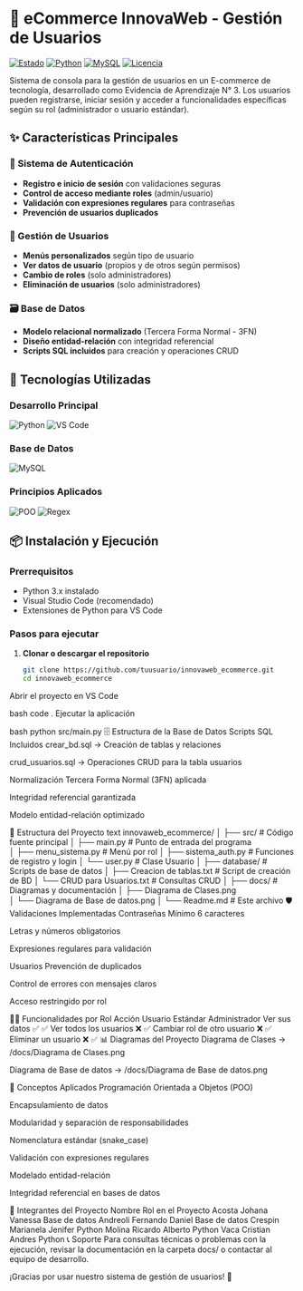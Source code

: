 # 🛒 eCommerce InnovaWeb - Gestión de Usuarios

[![Estado](https://img.shields.io/badge/Estado-En%20Desarrollo-yellow)]()
[![Python](https://img.shields.io/badge/Python-3.x-blue?logo=python)]()
[![MySQL](https://img.shields.io/badge/MySQL-Modelado%203FN-4479A1?logo=mysql)]()
[![Licencia](https://img.shields.io/badge/Licencia-MIT-lightgrey)]()

Sistema de consola para la gestión de usuarios en un E-commerce de tecnología, desarrollado como Evidencia de Aprendizaje N° 3. Los usuarios pueden registrarse, iniciar sesión y acceder a funcionalidades específicas según su rol (administrador o usuario estándar).

## ✨ Características Principales

### 🔐 Sistema de Autenticación
- **Registro e inicio de sesión** con validaciones seguras
- **Control de acceso mediante roles** (admin/usuario)
- **Validación con expresiones regulares** para contraseñas
- **Prevención de usuarios duplicados**

### 👥 Gestión de Usuarios
- **Menús personalizados** según tipo de usuario
- **Ver datos de usuario** (propios y de otros según permisos)
- **Cambio de roles** (solo administradores)
- **Eliminación de usuarios** (solo administradores)

### 🗃️ Base de Datos
- **Modelo relacional normalizado** (Tercera Forma Normal - 3FN)
- **Diseño entidad-relación** con integridad referencial
- **Scripts SQL incluidos** para creación y operaciones CRUD

## 🚀 Tecnologías Utilizadas

### Desarrollo Principal
![Python](https://img.shields.io/badge/Python-3.x-3776AB?logo=python&logoColor=white)
![VS Code](https://img.shields.io/badge/Editor-VS%20Code-007ACC?logo=visual-studio-code)

### Base de Datos
![MySQL](https://img.shields.io/badge/MySQL-Modelado%203FN-4479A1?logo=mysql&logoColor=white)

### Principios Aplicados
![POO](https://img.shields.io/badge/POO-Programación%20Orientada%20a%20Objetos-green)
![Regex](https://img.shields.io/badge/Validaciones-Expresiones%20Regulares-orange)

## 📦 Instalación y Ejecución

### Prerrequisitos
- Python 3.x instalado
- Visual Studio Code (recomendado)
- Extensiones de Python para VS Code

### Pasos para ejecutar
1. **Clonar o descargar el repositorio**
   ```bash
   git clone https://github.com/tuusuario/innovaweb_ecommerce.git
   cd innovaweb_ecommerce
Abrir el proyecto en VS Code

bash
code .
Ejecutar la aplicación

bash
python src/main.py
🗄️ Estructura de la Base de Datos
Scripts SQL Incluidos
crear_bd.sql → Creación de tablas y relaciones

crud_usuarios.sql → Operaciones CRUD para la tabla usuarios

Normalización
Tercera Forma Normal (3FN) aplicada

Integridad referencial garantizada

Modelo entidad-relación optimizado

📁 Estructura del Proyecto
text
innovaweb_ecommerce/
│
├── src/                          # Código fuente principal
│    ├── main.py                  # Punto de entrada del programa  
│    ├── menu_sistema.py          # Menú por rol
│    ├── sistema_auth.py          # Funciones de registro y login
│    └── user.py                  # Clase Usuario
│
├── database/                     # Scripts de base de datos
│    ├── Creacion de tablas.txt   # Script de creación de BD
│    └── CRUD para Usuarios.txt   # Consultas CRUD
│
├── docs/                         # Diagramas y documentación
│    ├── Diagrama de Clases.png  
│    └── Diagrama de Base de datos.png
│
└── Readme.md                     # Este archivo
🛡️ Validaciones Implementadas
Contraseñas
Mínimo 6 caracteres

Letras y números obligatorios

Expresiones regulares para validación

Usuarios
Prevención de duplicados

Control de errores con mensajes claros

Acceso restringido por rol

👨‍💼 Funcionalidades por Rol
Acción	Usuario Estándar	Administrador
Ver sus datos	✅	✅
Ver todos los usuarios	❌	✅
Cambiar rol de otro usuario	❌	✅
Eliminar un usuario	❌	✅
📊 Diagramas del Proyecto
Diagrama de Clases → /docs/Diagrama de Clases.png

Diagrama de Base de datos → /docs/Diagrama de Base de datos.png

🧩 Conceptos Aplicados
Programación Orientada a Objetos (POO)

Encapsulamiento de datos

Modularidad y separación de responsabilidades

Nomenclatura estándar (snake_case)

Validación con expresiones regulares

Modelado entidad-relación

Integridad referencial en bases de datos

👥 Integrantes del Proyecto
Nombre	Rol en el Proyecto
Acosta Johana Vanessa	Base de datos
Andreoli Fernando Daniel	Base de datos
Crespin Marianela Jenifer	Python
Molina Ricardo Alberto	Python
Vaca Cristian Andres	Python
📞 Soporte
Para consultas técnicas o problemas con la ejecución, revisar la documentación en la carpeta docs/ o contactar al equipo de desarrollo.

¡Gracias por usar nuestro sistema de gestión de usuarios! 🎉
